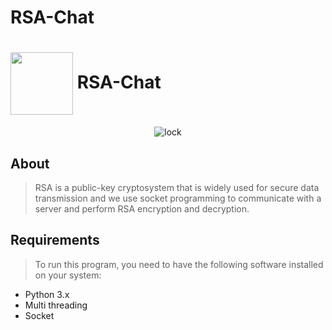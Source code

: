 # RSA-Chat

# <img align=center width=100px  src="https://cdn.dribbble.com/users/11183/screenshots/1708900/media/caa009d74cdfbfef211503aafca1c7e4.gif"> RSA-Chat

<div align="center">
   <img src="https://www.nist.gov/sites/default/files/styles/2800_x_2800_limit/public/images/2020/07/07/20ITL011_threshold.gif?itok=Bq9AKbRq" alt="lock">
  </div>
   
## About
> RSA is a public-key cryptosystem that is widely used for secure data
transmission and we use socket programming to communicate with a server and perform RSA encryption and decryption.
## Requirements

> To run this program, you need to have the following software installed on your system:

- Python 3.x
- Multi threading
- Socket
